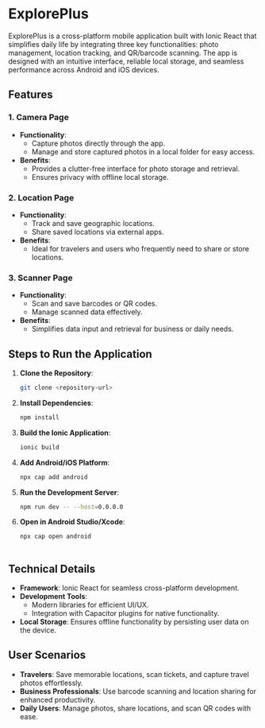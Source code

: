 
# ExplorePlus

ExplorePlus is a cross-platform mobile application built with Ionic React that simplifies daily life by integrating three key functionalities: photo management, location tracking, and QR/barcode scanning. The app is designed with an intuitive interface, reliable local storage, and seamless performance across Android and iOS devices.

## Features

### 1. Camera Page
- **Functionality**:
  - Capture photos directly through the app.
  - Manage and store captured photos in a local folder for easy access.
- **Benefits**:
  - Provides a clutter-free interface for photo storage and retrieval.
  - Ensures privacy with offline local storage.

### 2. Location Page
- **Functionality**:
  - Track and save geographic locations.
  - Share saved locations via external apps.
- **Benefits**:
  - Ideal for travelers and users who frequently need to share or store locations.

### 3. Scanner Page
- **Functionality**:
  - Scan and save barcodes or QR codes.
  - Manage scanned data effectively.
- **Benefits**:
  - Simplifies data input and retrieval for business or daily needs.

## Steps to Run the Application

1. **Clone the Repository**:
   ```bash
   git clone <repository-url>
   ```

2. **Install Dependencies**:
   ```bash
   npm install
   ```

3. **Build the Ionic Application**:
   ```bash
   ionic build
   ```

4. **Add Android/iOS Platform**:
   ```bash
   npx cap add android
   
   ```

5. **Run the Development Server**:
   ```bash
   npm run dev -- --host=0.0.0.0
   ```

6. **Open in Android Studio/Xcode**:
   ```bash
   npx cap open android
  
   ```

## Technical Details

- **Framework**: Ionic React for seamless cross-platform development.
- **Development Tools**:
  - Modern libraries for efficient UI/UX.
  - Integration with Capacitor plugins for native functionality.
- **Local Storage**: Ensures offline functionality by persisting user data on the device.

## User Scenarios

- **Travelers**: Save memorable locations, scan tickets, and capture travel photos effortlessly.
- **Business Professionals**: Use barcode scanning and location sharing for enhanced productivity.
- **Daily Users**: Manage photos, share locations, and scan QR codes with ease.


